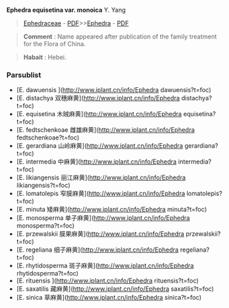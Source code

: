  **Ephedra equisetina var. monoica** Y. Yang

> [Ephedraceae](http://www.iplant.cn/info/Ephedraceae?t=foc) - [PDF](http://www.iplant.cn/foc/pdf/Ephedraceae.pdf)>>[Ephedra](http://www.iplant.cn/info/Ephedra?t=foc) - [PDF](http://www.iplant.cn/foc/pdf/Ephedra.pdf)

> **Comment** : 
> Name appeared after publication of the family treatment for the Flora of China.

> **Habait** : 
> Hebei.

### Parsublist

* [E.  dawuensis  ](http://www.iplant.cn/info/Ephedra dawuensis?t=foc)
* [E.  distachya  双穗麻黄](http://www.iplant.cn/info/Ephedra distachya?t=foc)
* [E.  equisetina  木贼麻黄](http://www.iplant.cn/info/Ephedra equisetina?t=foc)
* [E.  fedtschenkoae  雌雄麻黄](http://www.iplant.cn/info/Ephedra fedtschenkoae?t=foc)
* [E.  gerardiana  山岭麻黄](http://www.iplant.cn/info/Ephedra gerardiana?t=foc)
* [E.  intermedia  中麻黄](http://www.iplant.cn/info/Ephedra intermedia?t=foc)
* [E.  likiangensis  丽江麻黄](http://www.iplant.cn/info/Ephedra likiangensis?t=foc)
* [E.  lomatolepis  窄膜麻黄](http://www.iplant.cn/info/Ephedra lomatolepis?t=foc)
* [E.  minuta  矮麻黄](http://www.iplant.cn/info/Ephedra minuta?t=foc)
* [E.  monosperma  单子麻黄](http://www.iplant.cn/info/Ephedra monosperma?t=foc)
* [E.  przewalskii  膜果麻黄](http://www.iplant.cn/info/Ephedra przewalskii?t=foc)
* [E.  regeliana  细子麻黄](http://www.iplant.cn/info/Ephedra regeliana?t=foc)
* [E.  rhytidosperma  斑子麻黄](http://www.iplant.cn/info/Ephedra rhytidosperma?t=foc)
* [E.  rituensis  ](http://www.iplant.cn/info/Ephedra rituensis?t=foc)
* [E.  saxatilis  藏麻黄](http://www.iplant.cn/info/Ephedra saxatilis?t=foc)
* [E.  sinica  草麻黄](http://www.iplant.cn/info/Ephedra sinica?t=foc)
